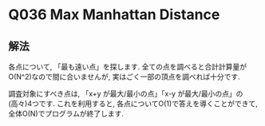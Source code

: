 # Q036 Max Manhattan Distance

## 解法
各点について, 「最も遠い点」を探します. 全ての点を調べると合計計算量がO(N^2)なので間に合いませんが, 実はごく一部の頂点を調べれば十分です.

調査対象にすべき点は, 「x+y が最大/最小の点」「x-y が最大/最小の点」の(高々)4つです. これを利用すると, 各点についてO(1)で答えを導くことができて, 全体O(N)でプログラムが終了します.